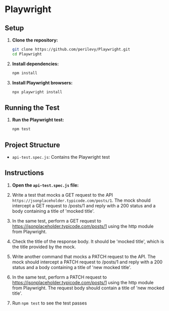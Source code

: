 # Playwright

## Setup

1. **Clone the repository:**

    ```bash
    git clone https://github.com/perilevy/Playwright.git
    cd Playwright
    ```

2. **Install dependencies:**

    ```bash
    npm install
    ```

3. **Install Playwright browsers:**

    ```bash
    npx playwright install
    ```

## Running the Test

1. **Run the Playwright test:**

    ```bash
    npm test
    ```

## Project Structure

- `api-test.spec.js`: Contains the Playwright test

## Instructions

1. **Open the `api-test.spec.js` file:**

2. Write a test that mocks a GET request to the API `https://jsonplaceholder.typicode.com/posts/1`.
The mock should intercept a GET request to /posts/1 and reply with a 200 status and a body containing a title of 'mocked title'.

3. In the same test, perform a GET request to https://jsonplaceholder.typicode.com/posts/1 using the http module from Playwright.

4. Check the title of the response body. It should be 'mocked title', which is the title provided by the mock.

5. Write another command that mocks a PATCH request to the API. The mock should intercept a PATCH request to /posts/1 and reply with a 200 status and a body containing a title of 'new mocked title'.  
6. In the same test, perform a PATCH request to https://jsonplaceholder.typicode.com/posts/1 using the http module from Playwright.
The request body should contain a title of 'new mocked title'.

7. Run `npm test` to see the test passes
